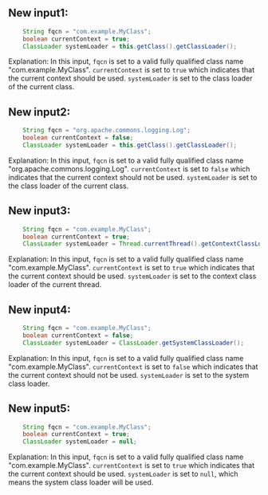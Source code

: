## New input1:
```java
    String fqcn = "com.example.MyClass";
    boolean currentContext = true;
    ClassLoader systemLoader = this.getClass().getClassLoader();
```
Explanation: In this input, `fqcn` is set to a valid fully qualified class name "com.example.MyClass". `currentContext` is set to `true` which indicates that the current context should be used. `systemLoader` is set to the class loader of the current class.

## New input2:
```java
    String fqcn = "org.apache.commons.logging.Log";
    boolean currentContext = false;
    ClassLoader systemLoader = this.getClass().getClassLoader();
```
Explanation: In this input, `fqcn` is set to a valid fully qualified class name "org.apache.commons.logging.Log". `currentContext` is set to `false` which indicates that the current context should not be used. `systemLoader` is set to the class loader of the current class.

## New input3:
```java
    String fqcn = "com.example.MyClass";
    boolean currentContext = true;
    ClassLoader systemLoader = Thread.currentThread().getContextClassLoader();
```
Explanation: In this input, `fqcn` is set to a valid fully qualified class name "com.example.MyClass". `currentContext` is set to `true` which indicates that the current context should be used. `systemLoader` is set to the context class loader of the current thread.

## New input4:
```java
    String fqcn = "com.example.MyClass";
    boolean currentContext = false;
    ClassLoader systemLoader = ClassLoader.getSystemClassLoader();
```
Explanation: In this input, `fqcn` is set to a valid fully qualified class name "com.example.MyClass". `currentContext` is set to `false` which indicates that the current context should not be used. `systemLoader` is set to the system class loader.

## New input5:
```java
    String fqcn = "com.example.MyClass";
    boolean currentContext = true;
    ClassLoader systemLoader = null;
```
Explanation: In this input, `fqcn` is set to a valid fully qualified class name "com.example.MyClass". `currentContext` is set to `true` which indicates that the current context should be used. `systemLoader` is set to `null`, which means the system class loader will be used.